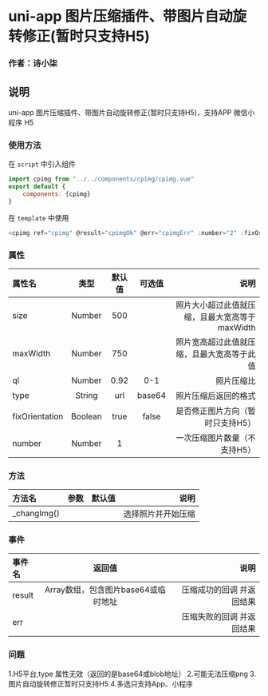 # uni-app 图片压缩插件、带图片自动旋转修正(暂时只支持H5)
### 作者：诗小柒
## 说明
uni-app 图片压缩插件、带图片自动旋转修正(暂时只支持H5)，支持APP 微信小程序 H5

### 使用方法
在 `script` 中引入组件
``` javascript
import cpimg from "../../components/cpimg/cpimg.vue"
export default {
    components: {cpimg}
}
```
在 `template` 中使用
``` javascript
<cpimg ref="cpimg" @result="cpimgOk" @err="cpimgErr" :number="2" :fixOrientation="true" :size="500" :maxWidth="1000" :ql="0.9" type="url"></cpimg>
```

### 属性
|属性名|类型|默认值|可选值|说明|
|:-|:-:|:--:|:--:|-:|
|size|Number|500| |照片大小超过此值就压缩，且最大宽高等于maxWidth|
|maxWidth|Number|750| |照片宽高超过此值就压缩，且最大宽高等于此值|
|ql|Number|0.92|0-1 |照片压缩比|
|type|String|url|base64|照片压缩后返回的格式|
|fixOrientation|Boolean|true|false|是否修正图片方向（暂时只支持H5）|
|number|Number|1| |一次压缩图片数量（不支持H5）|


### 方法
|方法名|参数|默认值|说明|
|:-|:-:|:--:|-:|
|_changImg()| | |选择照片并开始压缩|

### 事件
|事件名|返回值|说明|
|:-|:-:|-:|
|result|Array数组，包含图片base64或临时地址|压缩成功的回调 并返回结果|
|err| |压缩失败的回调 并返回结果|

### 问题
1.H5平台,type 属性无效（返回的是base64或blob地址）
2.可能无法压缩png
3.图片自动旋转修正暂时只支持H5
4.多选只支持App、小程序
